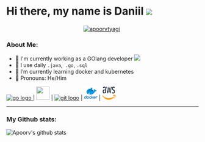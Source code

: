 # Hi there, my name is Daniil <img src="https://github.com/TheDudeThatCode/TheDudeThatCode/blob/master/Assets/Hi.gif" width="29px">
<p align="center">
<a href="https://linkedin.com/in/daniil-karpov-582867232" target="blank"><img align="center" src="https://cdn.jsdelivr.net/npm/simple-icons@3.0.1/icons/linkedin.svg" alt="apoorvtyagi" height="20" width="20" /></a>&nbsp;

### About Me:
- 🏦 I'm currently working as a GOlang developer
      <img src="https://media.giphy.com/media/WUlplcMpOCEmTGBtBW/giphy.gif" width="30">
- 🤔 I use daily ```.java```,``` .go```, ```.sql```
- 🌱 I’m currently learning docker and kubernetes
- 💬 Pronouns: He/Him

[<img src="https://raw.githubusercontent.com/Delta456/Delta456/master/img/golang.png" alt="go logo" width="35" height="35"> ](https://golang.org/)  |
[<img src="https://www.vectorlogo.zone/logos/java/java-vertical.svg" width="35" height="35">](https://www.java.com/en/) |
[<img src="https://raw.githubusercontent.com/Delta456/Delta456/master/img/git.png" alt="git logo" width="35" height="35">](https://git-scm.com/) | 
[<img src="https://raw.githubusercontent.com/github/explore/80688e429a7d4ef2fca1e82350fe8e3517d3494d/topics/docker/docker.png" alt="docker logo" width="35" height="35">](https://www.docker.com/) |
[<img src="https://raw.githubusercontent.com/Delta456/Delta456/master/img/aws.png" alt="aws logo" width="35" height="35">](https://aws.amazon.com/)






---
### My Github stats:
![Apoorv's github stats](https://github-readme-stats.vercel.app/api?username=DE-Karpov&show_icons=true&title_color=ffc857&icon_color=8ac926&text_color=daf7dc&bg_color=151515&hide=["stars"])
